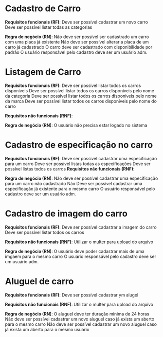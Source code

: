 # Cadastro de Carro

**Requisitos funcionais (RF)**:
Deve ser possível cadastrar um novo carro
Deve ser possível listar todas as categorias

**Regra de negócio (RN)**:
Não deve ser possível ser cadastrado um carro com uma placa já existente
Não deve ser possível alterar a placa de um carro já cadastrado
O carro deve ser cadastrado com disponibilidade por padrão
O usuário responsável pelo cadastro deve ser um usuário adm.

# Listagem de Carro

**Requisitos funcionais (RF)**:
Deve ser possivel listar todos os carros disponíveis
Deve ser possível listar todos os carros disponíveis pelo nome da categoria
Deve ser possível listar todos os carros disponíveis pelo nome da marca
Deve ser possível listar todos os carros disponíveis pelo nome do carro

**Requisitos não funcionais (RNF)**:

**Regra de negócio (RN)**:
O usuário não precisa estar logado no sistema

# Cadastro de especificação no carro

**Requisitos funcionais (RF)**:
Deve ser possível cadastrar uma especificação para um carro
Deve ser possível listas todas as especificações
Deve ser possível listas todos os carros
**Requisitos não funcionais (RNF)**:

**Regra de negócio (RN)**:
Não deve ser possível cadastrar uma especificação para um carro não cadastrado
Não Deve ser possível cadastrar uma especificação já existente para o mesmo carro
O usuário responsável pelo cadastro deve ser um usuário adm.

# Cadastro de imagem do carro

**Requisitos funcionais (RF)**:
Deve ser possível cadastrar a imagem do carro
Deve ser possível listar todos os carros

**Requisitos não funcionais (RNF)**:
Utilizar o multer para upload do arquivo

**Regra de negócio (RN)**:
O usuário deve poder cadastrar mais de uma imgaem para o mesmo carro
O usuário responsável pelo cadastro deve ser um usuário adm.

# Aluguel de carro

**Requisitos funcionais (RF)**:
Deve ser possível cadastrar ym alugel

**Requisitos não funcionais (RNF)**:
Utilizar o multer para upload do arquivo

**Regra de negócio (RN)**:
O aluguel deve ter duração minima de 24 horas
Não deve ser possível cadastrar um novo aluguel caso já exista um  aberto para o mesmo carro
Não deve ser possível cadastrar um novo aluguel caso já exista um  aberto para o mesmo usuário